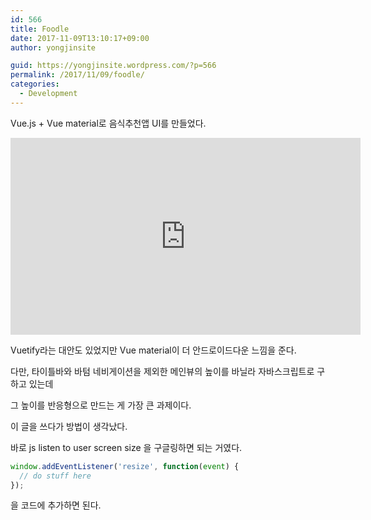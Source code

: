 ```yaml
---
id: 566
title: Foodle
date: 2017-11-09T13:10:17+09:00
author: yongjinsite

guid: https://yongjinsite.wordpress.com/?p=566
permalink: /2017/11/09/foodle/
categories:
  - Development
---
```


Vue.js + Vue material로 음식추천앱 UI를 만들었다.

<iframe width="560" height="315" src="https://www.youtube.com/embed/1TuHFwylcDI" frameborder="0" allow="accelerometer; autoplay; encrypted-media; gyroscope; picture-in-picture" allowfullscreen></iframe>

Vuetify라는 대안도 있었지만 Vue material이 더 안드로이드다운 느낌을 준다.

다만, 타이틀바와 바텀 네비게이션을 제외한 메인뷰의 높이를 바닐라 자바스크립트로 구하고 있는데

그 높이를 반응형으로 만드는 게 가장 큰 과제이다.

이 글을 쓰다가 방법이 생각났다.

바로 js listen to user screen size 을 구글링하면 되는 거였다.

```js
window.addEventListener('resize', function(event) {
  // do stuff here
});
```

을 코드에 추가하면 된다.